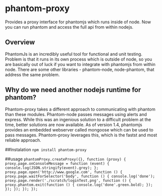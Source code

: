 # phantom-proxy
Provides a proxy interface for phantomjs which runs inside of node.  Now you can run phantom and access the full api from within nodejs.

## Overview
PhantomJs is an incredibly useful tool for functional and unit testing.  Problem is that it runs in its own process which is outside of node, so you are basically out of luck if you want to integrate with phantomjs from within node.  There are some other libraries - phantom-node, node-phantom, that address the same problem.  

## Why do we need another nodejs runtime for phantom?
Phantom-proxy takes a different approach to communicating with phantom than these modules.  Phantom-node passes messages using alerts and express.  While this was an ingenious solution to a difficult problem at the time, better solutions are now available.  As of version 1.4, phantomjs provides an embedded webserver called mongoose which can be used to pass messages.  Phantom-proxy leverages this, which is the fastst and most reliable approach.

##Instalation
`npm install phantom-proxy` 

##usage
`phantomProxy.createProxy({}, function (proxy) {
    proxy.page.onConsoleMessage = function (event) {
        console.log(JSON.stringify(event).grey);
    };
    proxy.page.open('http://www.google.com', function () {
        proxy.page.waitForSelector('body', function () {
            console.log('done');
            proxy.page.render('./scratch/loginTest.png', function () {
                proxy.phantom.exit(function () {
                    console.log('done'.green.bold);
                });
            });
        });
    });
});`


